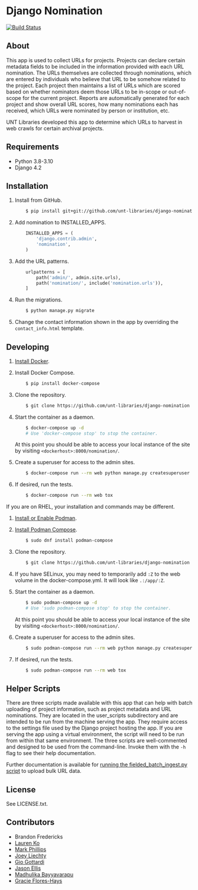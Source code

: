 Django Nomination
=================

[![Build Status](https://github.com/unt-libraries/django-nomination/actions/workflows/test.yml/badge.svg?branch=master)](https://github.com/unt-libraries/django-nomination/actions)


About
-----

This app is used to collect URLs for projects. Projects can declare certain
metadata fields to be included in the information provided with each URL
nomination. The URLs themselves are collected through nominations, which are
entered by individuals who believe that URL to be somehow related to the
project. Each project then maintains a list of URLs which are scored based on
whether nominators deem those URLs to be in-scope or out-of-scope for the
current project. Reports are automatically generated for each project and show
overall URL scores, how many nominations each has received, which URLs were
nominated by person or institution, etc.

UNT Libraries developed this app to determine which URLs to harvest in web
crawls for certain archival projects.


Requirements
------------

* Python 3.8-3.10
* Django 4.2


Installation
------------

1. Install from GitHub.
    ```sh
        $ pip install git+git://github.com/unt-libraries/django-nomination.git
    ```

2. Add nomination to INSTALLED_APPS.
    ```python
        INSTALLED_APPS = (
            'django.contrib.admin',
            'nomination',
        )
    ```

3. Add the URL patterns.
    ```python
        urlpatterns = [
            path('admin/', admin.site.urls),
            path('nomination/', include('nomination.urls')),
        ]
    ```

4. Run the migrations.
    ```sh
        $ python manage.py migrate
    ```

5. Change the contact information shown in the app by overriding the `contact_info.html` template.


Developing
----------

1. [Install Docker](http://docs.docker.com/installation/).

2. Install Docker Compose.
    ```sh
        $ pip install docker-compose
    ```

3. Clone the repository.
    ```sh
        $ git clone https://github.com/unt-libraries/django-nomination
    ```

4. Start the container as a daemon.
    ```sh
        $ docker-compose up -d
        # Use 'docker-compose stop' to stop the container.
    ```
    At this point you should be able to access your local instance of the site by visiting `<dockerhost>:8000/nomination/`.

5. Create a superuser for access to the admin sites.
    ```sh
        $ docker-compose run --rm web python manage.py createsuperuser
    ```

6. If desired, run the tests.
    ```sh
        $ docker-compose run --rm web tox
    ```

If you are on RHEL, your installation and commands may be different.

1. [Install or Enable Podman](https://podman.io/getting-started/installation).

2. [Install Podman Compose](https://github.com/containers/podman-compose).
    ```sh
        $ sudo dnf install podman-compose
    ```

3. Clone the repository.
    ```sh
        $ git clone https://github.com/unt-libraries/django-nomination
    ```

4. If you have SELinux, you may need to temporarily add `:Z` to the web volume in the docker-compose.yml. It will look like `.:/app/:Z`.

5. Start the container as a daemon.
    ```sh
        $ sudo podman-compose up -d
        # Use 'sudo podman-compose stop' to stop the container.
    ```
    At this point you should be able to access your local instance of the site by visiting `<dockerhost>:8000/nomination/`.

6. Create a superuser for access to the admin sites.
    ```sh
        $ sudo podman-compose run --rm web python manage.py createsuperuser
    ```

7. If desired, run the tests.
    ```sh
        $ sudo podman-compose run --rm web tox
    ```

Helper Scripts
--------------

There are three scripts made available with this app that can help with batch
uploading of project information, such as project metadata and URL nominations.
They are located in the user_scripts subdirectory and are intended to be run
from the machine serving the app. They require access to the settings file used
by the Django project hosting the app. If you are serving the app using a virtual
environment, the script will need to be run from within that same environment.
The three scripts are well-commented and designed to be used from the
command-line. Invoke them with the `-h` flag to see their help documentation.

Further documentation is available for [running the fielded_batch_ingest.py script](https://github.com/unt-libraries/django-nomination/wiki/Fielded-Batch-Ingest-Helper-Script)
to upload bulk URL data.

License
-------

See LICENSE.txt.


Contributors
------------

* Brandon Fredericks
* [Lauren Ko](https://github.com/ldko)
* [Mark Phillips](https://github.com/vphill)
* [Joey Liechty](https://github.com/yeahdef)
* [Gio Gottardi](https://github.com/somexpert)
* [Jason Ellis](https://github.com/jason-ellis)
* [Madhulika Bayyavarapu](https://github.com/madhulika95b)
* [Gracie Flores-Hays](https://github.com/gracieflores)
